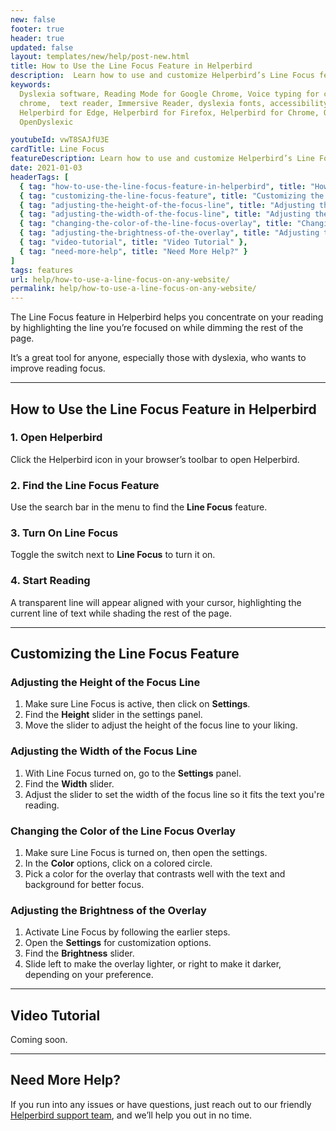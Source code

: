 ```yaml
---
new: false
footer: true
header: true
updated: false
layout: templates/new/help/post-new.html
title: How to Use the Line Focus Feature in Helperbird
description:  Learn how to use and customize Helperbird’s Line Focus feature to improve your reading focus. This guide shows you how to highlight the current line of text while dimming the rest of the page, making reading easier and more comfortable.
keywords:
  Dyslexia software, Reading Mode for Google Chrome, Voice typing for chrome, Text to speech for
  chrome,  text reader, Immersive Reader, dyslexia fonts, accessibility software, dyslexia software,
  Helperbird for Edge, Helperbird for Firefox, Helperbird for Chrome, Opendyslexic for Chrome,
  OpenDyslexic

youtubeId: vwT8SAJfU3E
cardTitle: Line Focus
featureDescription: Learn how to use and customize Helperbird’s Line Focus feature to improve your reading focus. This guide shows you how to highlight the current line of text while dimming the rest of the page, making reading easier and more comfortable.
date: 2021-01-03
headerTags: [
  { tag: "how-to-use-the-line-focus-feature-in-helperbird", title: "How to Use the Line Focus Feature in Helperbird" },
  { tag: "customizing-the-line-focus-feature", title: "Customizing the Line Focus Feature" },
  { tag: "adjusting-the-height-of-the-focus-line", title: "Adjusting the Height of the Focus Line" },
  { tag: "adjusting-the-width-of-the-focus-line", title: "Adjusting the Width of the Focus Line" },
  { tag: "changing-the-color-of-the-line-focus-overlay", title: "Changing the Color of the Line Focus Overlay" },
  { tag: "adjusting-the-brightness-of-the-overlay", title: "Adjusting the Brightness of the Overlay" },
  { tag: "video-tutorial", title: "Video Tutorial" },
  { tag: "need-more-help", title: "Need More Help?" }
]
tags: features
url: help/how-to-use-a-line-focus-on-any-website/
permalink: help/how-to-use-a-line-focus-on-any-website/
---
```



The Line Focus feature in Helperbird helps you concentrate on your reading by highlighting the line you’re focused on while dimming the rest of the page. 

It’s a great tool for anyone, especially those with dyslexia, who wants to improve reading focus.


--- 

## How to Use the Line Focus Feature in Helperbird

### 1. Open Helperbird

Click the Helperbird icon in your browser’s toolbar to open Helperbird.

### 2. Find the Line Focus Feature

Use the search bar in the menu to find the **Line Focus** feature.

### 3. Turn On Line Focus

Toggle the switch next to **Line Focus** to turn it on.

### 4. Start Reading

A transparent line will appear aligned with your cursor, highlighting the current line of text while shading the rest of the page.

---

## Customizing the Line Focus Feature

### Adjusting the Height of the Focus Line

1. Make sure Line Focus is active, then click on **Settings**.
2. Find the **Height** slider in the settings panel.
3. Move the slider to adjust the height of the focus line to your liking.

### Adjusting the Width of the Focus Line

1. With Line Focus turned on, go to the **Settings** panel.
2. Find the **Width** slider.
3. Adjust the slider to set the width of the focus line so it fits the text you're reading.

### Changing the Color of the Line Focus Overlay

1. Make sure Line Focus is turned on, then open the settings.
2. In the **Color** options, click on a colored circle.
3. Pick a color for the overlay that contrasts well with the text and background for better focus.

### Adjusting the Brightness of the Overlay

1. Activate Line Focus by following the earlier steps.
2. Open the **Settings** for customization options.
3. Find the **Brightness** slider.
4. Slide left to make the overlay lighter, or right to make it darker, depending on your preference.

---

## Video Tutorial

Coming soon.

---

## Need More Help?

If you run into any issues or have questions, just reach out to our friendly [Helperbird support team](/support), and we’ll help you out in no time.
